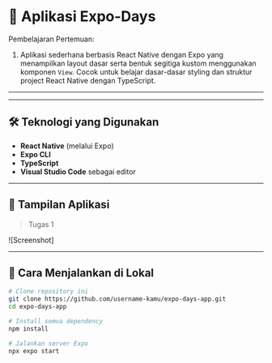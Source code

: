# 📱 Aplikasi Expo-Days

Pembelajaran Pertemuan:
1. Aplikasi sederhana berbasis React Native dengan Expo yang menampilkan layout dasar serta bentuk segitiga kustom menggunakan komponen `View`. Cocok untuk belajar dasar-dasar styling dan struktur project React Native dengan TypeScript.

---

---

## 🛠️ Teknologi yang Digunakan

- **React Native** (melalui Expo)
- **Expo CLI**
- **TypeScript**
- **Visual Studio Code** sebagai editor

---

## 📸 Tampilan Aplikasi

> Tugas 1

![Screenshot] <!-- Ganti dengan URL gambar atau unggah di GitHub -->

---

## 🔧 Cara Menjalankan di Lokal

```bash
# Clone repository ini
git clone https://github.com/username-kamu/expo-days-app.git
cd expo-days-app

# Install semua dependency
npm install

# Jalankan server Expo
npx expo start
